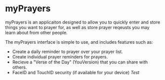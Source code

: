 # myPrayers

myPrayers is an applicaiton designed to allow you to quickly enter and store things you want to prayer for, as well as store
prayer reqeusts you may learn about from other people.  

The myPrayers interface is simple to use, and includes features such as:
  * Create a daily reminder to prayer over your prayer list.
  * Create individual prayer reminders for prayers.
  * Recieve a "Verse of the Day" (YouVersion) that you can share with others.
  * FaceID and TouchID security (if available for your device)
  <i>Test</i>
